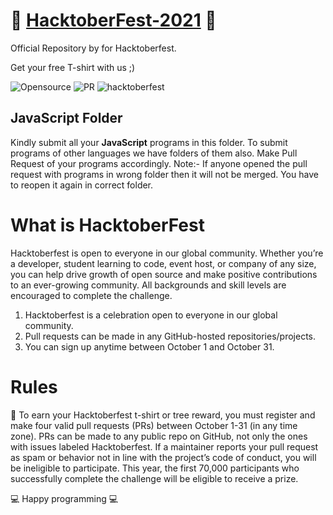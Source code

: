 
# 🎃 [HacktoberFest-2021](https://hacktoberfest.digitalocean.com/) 🎃

Official Repository by for Hacktoberfest.

Get your free T-shirt with us ;)

![Opensource](https://img.shields.io/badge/openSource-%E2%9D%A4-blue) ![PR](https://img.shields.io/badge/PRs-welcome-green) ![hacktoberfest](https://img.shields.io/badge/Hacktoberfest-2021-red)

## JavaScript Folder
Kindly submit all your **JavaScript** programs in this folder. 
To submit programs of other languages we have folders of them also. Make Pull Request of your programs accordingly.
Note:- If anyone opened the pull request with programs in wrong folder then it will not be merged. You have to reopen it again in correct folder.

# What is HacktoberFest
Hacktoberfest is open to everyone in our global community. Whether you’re a developer, student learning to code, event host, or company of any size, you can help drive growth of open source and make positive contributions to an ever-growing community. All backgrounds and skill levels are encouraged to complete the challenge.

1. Hacktoberfest is a celebration open to everyone in our global community.
2. Pull requests can be made in any GitHub-hosted repositories/projects.
3. You can sign up anytime between October 1 and October 31.

# Rules
  🌟 To earn your Hacktoberfest t-shirt or tree reward, you must register and make four valid pull requests (PRs) between October 1-31 (in any time zone). PRs can be made to any public repo on GitHub, not only the ones with issues labeled Hacktoberfest. If a maintainer reports your pull request as spam or behavior not in line with the project’s code of conduct, you will be ineligible to participate. This year, the first 70,000 participants who successfully complete the challenge will be eligible to receive a prize.

  💻 Happy programming 💻